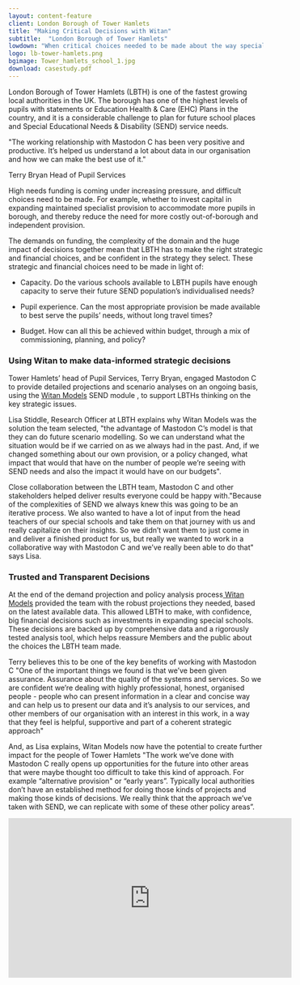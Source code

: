 ```yaml
---
layout: content-feature
client: London Borough of Tower Hamlets
title: "Making Critical Decisions with Witan"
subtitle:  "London Borough of Tower Hamlets"
lowdown: "When critical choices needed to be made about the way special educational needs would be supported in a fast-changing community, Tower Hamlets’ Head of Pupil Services turned to Witan Models to rapidly model different scenarios and make some big decisions, with confidence."
logo: lb-tower-hamlets.png
bgimage: Tower_hamlets_school_1.jpg
download: casestudy.pdf
---
```


London Borough of Tower Hamlets (LBTH) is one of the fastest growing local authorities in the UK. The borough has one of the highest levels of pupils with statements or Education Health & Care (EHC) Plans in the country, and it is a considerable challenge to plan for future school places and Special Educational Needs & Disability (SEND) service needs.

<aside>

  <p> "The working relationship with Mastodon C has been very positive and productive.  It’s helped us understand a lot about data in our organisation and how we can make the best use of it." 
  
Terry Bryan Head of Pupil Services</p>

</aside>

High needs funding is coming under increasing pressure, and difficult choices need to be made. For example, whether to invest capital in expanding maintained specialist provision to accommodate more pupils in borough, and thereby reduce the need for more costly out-of-borough and independent provision. 

The demands on funding, the complexity of the domain and the huge impact of decisions together mean that LBTH has to make the right strategic and financial choices, and be confident in the strategy they select. These strategic and financial choices need to be made in light of:

* Capacity. Do the various schools available to LBTH pupils have enough capacity to serve their future SEND population’s individualised needs?

* Pupil experience. Can the most appropriate provision be made available to best serve the pupils’ needs, without long travel times?

* Budget. How can all this be achieved within budget, through a mix of commissioning, planning, and policy?

### Using Witan to make data-informed strategic decisions

Tower Hamlets’ head of Pupil Services, Terry Bryan, engaged Mastodon C to provide detailed projections and scenario analyses on an ongoing basis, using the [Witan Models](http://www.mastodonc.com/products/witan/ ) SEND module , to support LBTHs thinking on the key strategic issues.

Lisa Stiddle, Research Officer at LBTH explains why Witan Models was the solution the team selected, "the advantage of Mastodon C’s model is that they can do future scenario modelling. So we can understand what the situation would be if we carried on as we always had in the past. And, if we changed something about our own provision, or a policy changed, what impact that would that have on the number of people we’re seeing with SEND needs and also the impact it would have on our budgets".

Close collaboration between the LBTH team, Mastodon C and other stakeholders helped deliver results everyone could be happy with."Because of the complexities of SEND we always knew this was going to be an iterative process. We also wanted to have a lot of input from the head teachers of our special schools and take them on that journey with us and really capitalize on their insights. So we didn’t want them to just come in and deliver a finished product for us, but really we wanted to work in a collaborative way with Mastodon C and we’ve really been able to do that" says Lisa.

### Trusted and Transparent Decisions

At the end of the  demand projection and policy analysis process[ Witan Models](http://www.mastodonc.com/products/witan/) provided the team with the robust projections they needed, based on the latest available data. This allowed LBTH to make, with confidence, big financial decisions such as investments in expanding special schools. These decisions are backed up by comprehensive data and a rigorously tested analysis tool, which helps reassure Members and the public about the choices the LBTH team made.

Terry believes this to be one of the key benefits of working with Mastodon C "One of the important things we found is that we’ve been given assurance. Assurance about the quality of the systems and services. So we are confident we’re dealing with highly professional, honest, organised people - people who can present information in a clear and concise way and can help us to present our data and it’s analysis to our services, and other members of our organisation with an interest in this work, in a way that they feel is helpful, supportive and part of a coherent strategic approach"

And, as Lisa explains, Witan Models now have the potential to create further impact for the people of Tower Hamlets "The work we’ve done with Mastodon C really opens up opportunities for the future into other areas that were maybe thought too difficult to take this kind of approach. For example “alternative provision" or “early years”.  Typically local authorities don’t have an established method for doing those kinds of projects and making those kinds of decisions.  We really think that the approach we’ve taken with SEND, we can replicate with some of these other policy areas”.

<iframe width="560" height="315" src="https://www.youtube.com/embed/eC4QIZHzBcc?rel=0" frameborder="0" allow="autoplay; encrypted-media" allowfullscreen></iframe>
